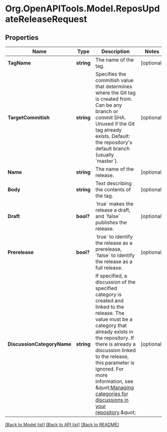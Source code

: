 # Org.OpenAPITools.Model.ReposUpdateReleaseRequest

## Properties

Name | Type | Description | Notes
------------ | ------------- | ------------- | -------------
**TagName** | **string** | The name of the tag. | [optional] 
**TargetCommitish** | **string** | Specifies the commitish value that determines where the Git tag is created from. Can be any branch or commit SHA. Unused if the Git tag already exists. Default: the repository&#39;s default branch (usually &#x60;master&#x60;). | [optional] 
**Name** | **string** | The name of the release. | [optional] 
**Body** | **string** | Text describing the contents of the tag. | [optional] 
**Draft** | **bool?** | &#x60;true&#x60; makes the release a draft, and &#x60;false&#x60; publishes the release. | [optional] 
**Prerelease** | **bool?** | &#x60;true&#x60; to identify the release as a prerelease, &#x60;false&#x60; to identify the release as a full release. | [optional] 
**DiscussionCategoryName** | **string** | If specified, a discussion of the specified category is created and linked to the release. The value must be a category that already exists in the repository. If there is already a discussion linked to the release, this parameter is ignored. For more information, see \&quot;[Managing categories for discussions in your repository](https://docs.github.com/discussions/managing-discussions-for-your-community/managing-categories-for-discussions-in-your-repository).\&quot; | [optional] 

[[Back to Model list]](../README.md#documentation-for-models) [[Back to API list]](../README.md#documentation-for-api-endpoints) [[Back to README]](../README.md)

